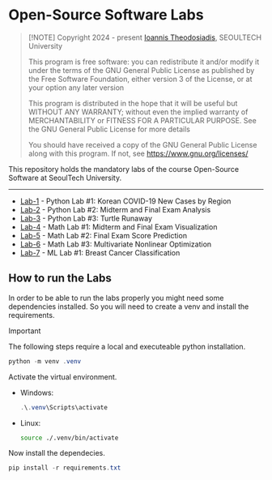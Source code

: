# Open-Source Software Labs
>
> [!NOTE]
> Copyright 2024 - present [Ioannis Theodosiadis](mailto:ioannis@seoultech.ac.kr), SEOULTECH University
>
> This program is free software: you can redistribute it and/or modify
> it under the terms of the GNU General Public License as published by
> the Free Software Foundation, either version 3 of the License, or
> at your option any later version
>
> This program is distributed in the hope that it will be useful
> but WITHOUT ANY WARRANTY; without even the implied warranty of
> MERCHANTABILITY or FITNESS FOR A PARTICULAR PURPOSE.  See the
> GNU General Public License for more details
>
> You should have received a copy of the GNU General Public License
> along with this program. If not, see <https://www.gnu.org/licenses/>

This repository holds the mandatory labs of the course Open-Source Software at SeoulTech University.

---

- [Lab-1](./lab-1/README.md) - Python Lab #1: Korean COVID-19 New Cases by Region
- [Lab-2](./lab-2/README.md) - Python Lab #2: Midterm and Final Exam Analysis
- [Lab-3](./lab-3/README.md) - Python Lab #3: Turtle Runaway
- [Lab-4](./lab-4/README.md) - Math Lab #1: Midterm and Final Exam Visualization
- [Lab-5](./lab-5/README.md) - Math Lab #2: Final Exam Score Prediction
- [Lab-6](./lab-6/README.md) - Math Lab #3: Multivariate Nonlinear Optimization
- [Lab-7](./lab-7/README.md) - ML Lab #1: Breast Cancer Classification

## How to run the Labs

In order to be able to run the labs properly you might need some dependencies installed. So you will need to create a venv and install the requirements.

> [!IMPORTANT]
> The following steps require a local and executeable python installation.

```PowerShell
python -m venv .venv
```

Activate the virtual environment.

- Windows:

    ```PowerShell
    .\.venv\Scripts\activate
    ```

- Linux:

    ```bash
    source ./.venv/bin/activate
    ```

Now install the dependecies.

```PowerShell
pip install -r requirements.txt
```
